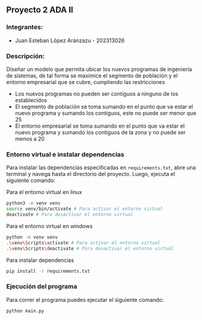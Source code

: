 ## Proyecto 2 ADA II

### Integrantes:

- Juan Esteban López Aránzazu - 202313026

### Descripción:

Diseñar un modelo que permita ubicar los nuevos programas de ingeniería de sistemas, de tal forma se maximice el segmento de población y el entorno empresarial que se cubre, cumpliendo las restricciones

- Los nuevos programas no pueden ser contiguos a ninguno de los establecidos
- El segmento de población se toma sumando en el punto que va estar el nuevo programa y sumando los contiguos, este no puede ser menor que 25
- El entorno empresarial se toma sumando en el punto que va estar el nuevo programa y
sumando los contiguos de la zona y no puede ser menos a 20

### Entorno virtual e instalar dependencias

Para instalar las dependencias especificadas en `requirements.txt`, abre una terminal y navega hasta el directorio del proyecto. Luego, ejecuta el siguiente comando:

Para el entorno virtual en linux
```bash
python3 -m venv venv
source venv/bin/activate # Para activar el entorno virtual
deactivate # Para desactivar el entorno virtual
```

Para el entorno virtual en windows
```bash
python -m venv venv
.\venv\Scripts\activate # Para activar el entorno virtual
.\venv\Scripts\deactivate # Para desactivar el entorno virtual
```

Para instalar dependencias
```bash
pip install -r requirements.txt
```

### Ejecución del programa

Para correr el programa puedes ejecutar el siguiente comando:
```bash
python main.py
```
